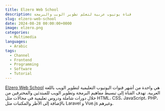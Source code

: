 ```yaml
---
title: Elzero Web School
description: قناة يوتيوب عربية لتعلم تطوير الويب والبرمجة
slug: elzero-web-school
date: 2024-08-28 00:00:00+0000
image: elzero.png
categories:
  - Multimedia
languages:
  - Arabic
tags: 
  - Channel
  - Frontend
  - Programming
  - Software
  - Tutorial
---
```


[Elzero Web School](https://www.youtube.com/@ElzeroWebSchool) هي واحدة من أشهر قنوات اليوتيوب التعليمية لتطوير الويب باللغة العربية. تهدف القناة إلى تبسيط مفاهيم البرمجة وتطوير الويب للمبتدئين والمحترفين من خلال دورات شاملة ودروس تعليمية في مجالات مثل HTML، CSS، JavaScript، PHP، بالإضافة إلى الأطر والمكتبات مثل Laravel و Vue.js وغيرهم.

